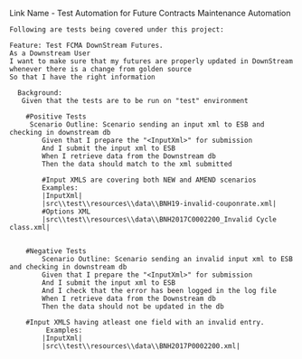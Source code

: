 Link Name - Test Automation for Future Contracts Maintenance Automation

    Following are tests being covered under this project:

    Feature: Test FCMA DownStream Futures.
    As a Downstream User
    I want to make sure that my futures are properly updated in DownStream whenever there is a change from golden source
    So that I have the right information

      Background:
       Given that the tests are to be run on "test" environment

        #Positive Tests
         Scenario Outline: Scenario sending an input xml to ESB and checking in downstream db
            Given that I prepare the "<InputXml>" for submission
            And I submit the input xml to ESB
            When I retrieve data from the Downstream db
            Then the data should match to the xml submitted

            #Input XMLS are covering both NEW and AMEND scenarios
            Examples:
            |InputXml|
            |src\\test\\resources\\data\\BNH19-invalid-couponrate.xml|
            #Options XML
            |src\\test\\resources\\data\\BNH2017C0002200_Invalid Cycle class.xml|


        #Negative Tests
            Scenario Outline: Scenario sending an invalid input xml to ESB and checking in downstream db
            Given that I prepare the "<InputXml>" for submission
            And I submit the input xml to ESB
            And I check that the error has been logged in the log file
            When I retrieve data from the Downstream db
            Then the data should not be updated in the db

        #Input XMLS having atleast one field with an invalid entry.
             Examples:
            |InputXml|
            |src\\test\\resources\\data\\BNH2017P0002200.xml|
